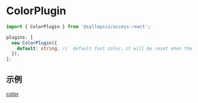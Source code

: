 # ColorPlugin <!-- {docsify-ignore-all} -->

```typescript
import { ColorPlugin } from '@syllepsis/access-react';

plugins: [
  new ColorPlugin({
    default: string, //  default font color，it will be reset when the attribute equal，default is '#000000'
  }),
];
```

## 示例

[color](https://codesandbox.io/embed/plugin-color-g18vz?hidenavigation=1 ':include :type=iframe width=100% height=500px')
